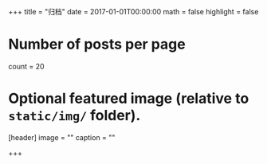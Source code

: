 +++
title = "归档"
date = 2017-01-01T00:00:00
math = false
highlight = false

# Number of posts per page
count = 20

# Optional featured image (relative to `static/img/` folder).
[header]
image = ""
caption = ""

+++

